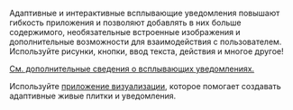 ﻿Адаптивные и интерактивные всплывающие уведомления повышают гибкость приложения и позволяют добавлять в них больше содержимого, необязательные встроенные изображения и дополнительные возможности для взаимодействия с пользователем. Используйте рисунки, кнопки, ввод текста, действия и многое другое!

[См. дополнительные сведения о всплывающих уведомлениях.](https://docs.microsoft.com/windows/apps/design/shell/tiles-and-notifications/adaptive-interactive-toasts)

Используйте [приложение визуализации](https://docs.microsoft.com/windows/apps/design/shell/tiles-and-notifications/notifications-visualizer), которое помогает создавать адаптивные живые плитки и уведомления.
